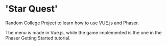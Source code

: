 # 'Star Quest'

Random College Project to learn how to use VUE.js and Phaser.

The menu is made in Vue.js, while the game implemented is the one in the Phaser Getting Started tutorial.